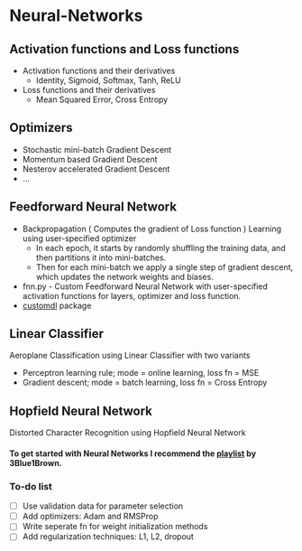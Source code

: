 # Neural-Networks

## Activation functions and Loss functions
 * Activation functions and their derivatives
     * Identity, Sigmoid, Softmax, Tanh, ReLU
 * Loss functions and their derivatives
     * Mean Squared Error, Cross Entropy   
 
## Optimizers
* Stochastic mini-batch Gradient Descent
* Momentum based Gradient Descent
* Nesterov accelerated Gradient Descent
* ...

## Feedforward Neural Network   
* Backpropagation ( Computes the gradient of Loss function ) Learning using user-specified optimizer  
    * In each epoch, it starts by randomly shuffling the training data, and then partitions it into mini-batches. 
    * Then for each mini-batch we apply a single step of gradient descent, which updates the network weights and biases. 
* fnn.py - Custom Feedforward Neural Network with user-specified activation functions for layers, optimizer and loss function. 
* [customdl](https://pypi.org/project/customdl/) package

## Linear Classifier          
Aeroplane Classification using Linear Classifier with two variants
* Perceptron learning rule; mode = online learning, loss fn =  MSE
* Gradient descent; mode = batch learning, loss fn = Cross Entropy

## Hopfield Neural Network   
Distorted Character Recognition using Hopfield Neural Network                
                         
#### To get started with Neural Networks I recommend the [playlist](https://youtube.com/playlist?list=PLZHQObOWTQDNU6R1_67000Dx_ZCJB-3pi) by 3Blue1Brown.

### To-do list
* [ ] Use validation data for parameter selection
* [ ] Add optimizers: Adam and RMSProp
* [ ] Write seperate fn for weight initialization methods
* [ ] Add regularization techniques: L1, L2, dropout
